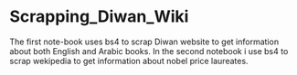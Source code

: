 # Scrapping_Diwan_Wiki
The first note-book uses bs4 to scrap Diwan website to get information about both English and Arabic books.
In the second notebook i use bs4 to scrap wekipedia to get information about nobel price laureates. 
